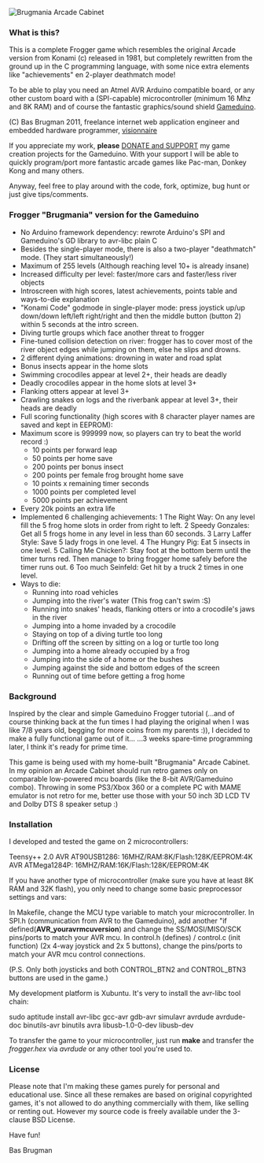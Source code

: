 
![Brugmania Arcade Cabinet](https://lh6.googleusercontent.com/-lsMdu-8U-FM/Tq1ae26BHmI/AAAAAAAAADI/QX8KwsC1pIU/h301/brugmania.jpg)

### What is this?

This is a complete Frogger game which resembles the original Arcade version from Konami (c) released in 1981, but completely rewritten
from the ground up in the C programming language, with some nice extra elements like "achievements" en 2-player deathmatch mode!

To be able to play you need an Atmel AVR Arduino compatible board, or any other custom board with a (SPI-capable) microcontroller (minimum 16 Mhz and 8K RAM)
and of course the fantastic graphics/sound shield [Gameduino](http://excamera.com/sphinx/gameduino/).

(C) Bas Brugman 2011, freelance internet web application engineer and embedded hardware programmer, [visionnaire](http://www.visionnaire.nl)

If you appreciate my work, **please** [DONATE and SUPPORT](http://pledgie.com/campaigns/16203) my game creation projects for the Gameduino. With your support I will be able to quickly
program/port more fantastic arcade games like Pac-man, Donkey Kong and many others.

Anyway, feel free to play around with the code, fork, optimize, bug hunt or just give tips/comments.

### Frogger "Brugmania" version for the Gameduino

- No Arduino framework dependency: rewrote Arduino's SPI and Gameduino's GD library to avr-libc plain C
- Besides the single-player mode, there is also a two-player "deathmatch" mode. (They start simultaneously!)
- Maximum of 255 levels (Although reaching level 10+ is already insane)
- Increased difficulty per level: faster/more cars and faster/less river objects
- Introscreen with high scores, latest achievements, points table and ways-to-die explanation
- "Konami Code" godmode in single-player mode: press joystick up/up down/down left/left right/right and then the middle button (button 2) within 5 seconds at the intro screen.
- Diving turtle groups which face another threat to frogger
- Fine-tuned collision detection on river: frogger has to cover most of the river object edges while jumping on them, else he slips and drowns.
- 2 different dying animations: drowning in water and road splat
- Bonus insects appear in the home slots
- Swimming crocodiles appear at level 2+, their heads are deadly
- Deadly crocodiles appear in the home slots at level 3+
- Flanking otters appear at level 3+
- Crawling snakes on logs and the riverbank appear at level 3+, their heads are deadly
- Full scoring functionality (high scores with 8 character player names are saved and kept in EEPROM): 
- Maximum score is 999999 now, so players can try to beat the world record :)
    * 10 points per forward leap
    * 50 points per home save
    * 200 points per bonus insect
    * 200 points per female frog brought home save
    * 10 points x remaining timer seconds
    * 1000 points per completed level
    * 5000 points per achievement
- Every 20k points an extra life 
- Implemented 6 challenging achievements:
    1 The Right Way: On any level fill the 5 frog home slots in order from right to left.
    2 Speedy Gonzales: Get all 5 frogs home in any level in less than 60 seconds.
    3 Larry Laffer Style: Save 5 lady frogs in one level.
    4 The Hungry Pig: Eat 5 insects in one level.
    5 Calling Me Chicken?: Stay foot at the bottom berm until the timer turns red. Then manage to bring frogger home safely before the timer runs out.
    6 Too much Seinfeld: Get hit by a truck 2 times in one level.
- Ways to die:
    * Running into road vehicles
    * Jumping into the river's water (This frog can't swim :S)
    * Running into snakes' heads, flanking otters or into a crocodile's jaws in the river
    * Jumping into a home invaded by a crocodile
    * Staying on top of a diving turtle too long
    * Drifting off the screen by sitting on a log or turtle too long
    * Jumping into a home already occupied by a frog
    * Jumping into the side of a home or the bushes
    * Jumping against the side and bottom edges of the screen
    * Running out of time before getting a frog home

### Background

Inspired by the clear and simple Gameduino Frogger tutorial (...and of course thinking back at the fun times I had playing the original
when I was like 7/8 years old, begging for more coins from my parents :)), I decided to make a fully functional game out of it...
...3 weeks spare-time programming later, I think it's ready for prime time.

This game is being used with my home-built "Brugmania" Arcade Cabinet. In my opinion an Arcade Cabinet should run retro games only on
comparable low-powered mcu boards (like the 8-bit AVR/Gameduino combo). Throwing in some PS3/Xbox 360 or a complete PC with MAME emulator is
not retro for me, better use those with your 50 inch 3D LCD TV and Dolby DTS 8 speaker setup :)

### Installation

I developed and tested the game on 2 microcontrollers:

Teensy++ 2.0 AVR AT90USB1286: 16MHZ/RAM:8K/Flash:128K/EEPROM:4K 
AVR ATMega1284P: 16MHZ/RAM:16K/Flash:128K/EEPROM:4K 

If you have another type of microcontroller (make sure you have at least 8K RAM and 32K flash), you only need to change some basic preprocessor settings and vars:

In Makefile, change the MCU type variable to match your microcontroller.
In SPI.h (communication from AVR to the Gameduino), add another "if defined(__AVR_youravrmcuversion__) and change the SS/MOSI/MISO/SCK pins/ports to match your AVR mcu.
In control.h (defines) / control.c (init function) (2x 4-way joystick and 2x 5 buttons), change the pins/ports to match your AVR mcu control connections.

(P.S. Only both joysticks and both CONTROL_BTN2 and CONTROL_BTN3 buttons are used in the game.)

My development platform is Xubuntu. It's very to install the avr-libc tool chain:

sudo aptitude install avr-libc gcc-avr gdb-avr simulavr avrdude avrdude-doc binutils-avr binutils avra libusb-1.0-0-dev libusb-dev

To transfer the game to your microcontroller, just run **make** and transfer the *frogger.hex* via *avrdude* or any other tool you're used to.

### License

Please note that I'm making these games purely for personal and educational use. Since all these remakes are based on original copyrighted games, it's not allowed to do anything
commercially with them, like selling or renting out. However my source code is freely available under the 3-clause BSD License. 

Have fun!

Bas Brugman

